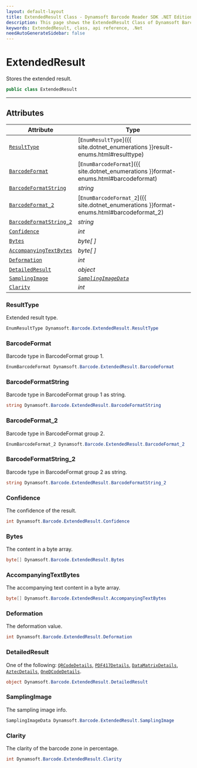 ```yaml
---
layout: default-layout
title: ExtendedResult Class - Dynamsoft Barcode Reader SDK .NET Edition API Reference
description: This page shows the ExtendedResult Class of Dynamsoft Barcode Reader SDK .NET Edition.
keywords: ExtendedResult, class, api reference, .Net
needAutoGenerateSidebar: false
---
```



# ExtendedResult
Stores the extended result. 

```C#
public class ExtendedResult
```  

---

## Attributes
  
| Attribute | Type |
|---------- | ---- |
| [`ResultType`](#resulttype) | [`EnumResultType`]({{ site.dotnet_enumerations }}result-enums.html#resulttype) |
| [`BarcodeFormat`](#barcodeformat) | [`EnumBarcodeFormat`]({{ site.dotnet_enumerations }}format-enums.html#barcodeformat) |
| [`BarcodeFormatString`](#barcodeformatstring) | *string* |
| [`BarcodeFormat_2`](#barcodeformat_2) | [`EnumBarcodeFormat_2`]({{ site.dotnet_enumerations }}format-enums.html#barcodeformat_2) |
| [`BarcodeFormatString_2`](#barcodeformatstring_2) | *string* | 
| [`Confidence`](#confidence) | *int* | 
| [`Bytes`](#bytes) | *byte[ ]* | 
| [`AccompanyingTextBytes`](#accompanyingtextbytes) | *byte[ ]* | 
| [`Deformation`](#deformation) | *int* | 
| [`DetailedResult`](#detailedresult) | *object* |
| [`SamplingImage`](#samplingimage) | *[`SamplingImageData`](SamplingImageData.md)* |
| [`Clarity`](#clarity) | *int* | 

### ResultType
Extended result type. 

```C#
EnumResultType Dynamsoft.Barcode.ExtendedResult.ResultType
```

### BarcodeFormat
Barcode type in BarcodeFormat group 1. 

```C#
EnumBarcodeFormat Dynamsoft.Barcode.ExtendedResult.BarcodeFormat
```

### BarcodeFormatString
Barcode type in BarcodeFormat group 1 as string.

```C#
string Dynamsoft.Barcode.ExtendedResult.BarcodeFormatString
```

### BarcodeFormat_2
Barcode type in BarcodeFormat group 2.

```C#
EnumBarcodeFormat_2 Dynamsoft.Barcode.ExtendedResult.BarcodeFormat_2
```
 
### BarcodeFormatString_2
Barcode type in BarcodeFormat group 2 as string.

```C#
string Dynamsoft.Barcode.ExtendedResult.BarcodeFormatString_2
```

### Confidence
The confidence of the result.

```C#
int Dynamsoft.Barcode.ExtendedResult.Confidence
```

### Bytes
The content in a byte array.

```C#
byte[] Dynamsoft.Barcode.ExtendedResult.Bytes
```

### AccompanyingTextBytes
The accompanying text content in a byte array.

```C#
byte[] Dynamsoft.Barcode.ExtendedResult.AccompanyingTextBytes
```

### Deformation
The deformation value.

```C#
int Dynamsoft.Barcode.ExtendedResult.Deformation
```

### DetailedResult
One of the following: [`QRCodeDetails`](QRCodeDetails.md), [`PDF417Details`](PDF417Details.md), [`DataMatrixDetails`](DataMatrixDetails.md), [`AztecDetails`](AztecDetails.md), [`OneDCodeDetails`](OneDCodeDetails.md).

```C#
object Dynamsoft.Barcode.ExtendedResult.DetailedResult
```

### SamplingImage
The sampling image info.

```C#
SamplingImageData Dynamsoft.Barcode.ExtendedResult.SamplingImage
```
 
### Clarity
The clarity of the barcode zone in percentage.

```C#
int Dynamsoft.Barcode.ExtendedResult.Clarity
```

